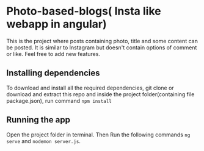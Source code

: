 # Photo-based-blogs( Insta like webapp in angular)

This is the project where posts containing photo, title and some content can be posted. It is similar to Instagram but doesn't contain options of comment or like. Feel free to add new features.

## Installing dependencies

To download and install all the required dependencies, git clone or download and extract this repo and inside the project folder(containing file package.json), run command `npm install`

## Running the app

Open the project folder in terminal. Then Run the following commands `ng serve` and `nodemon server.js`.


